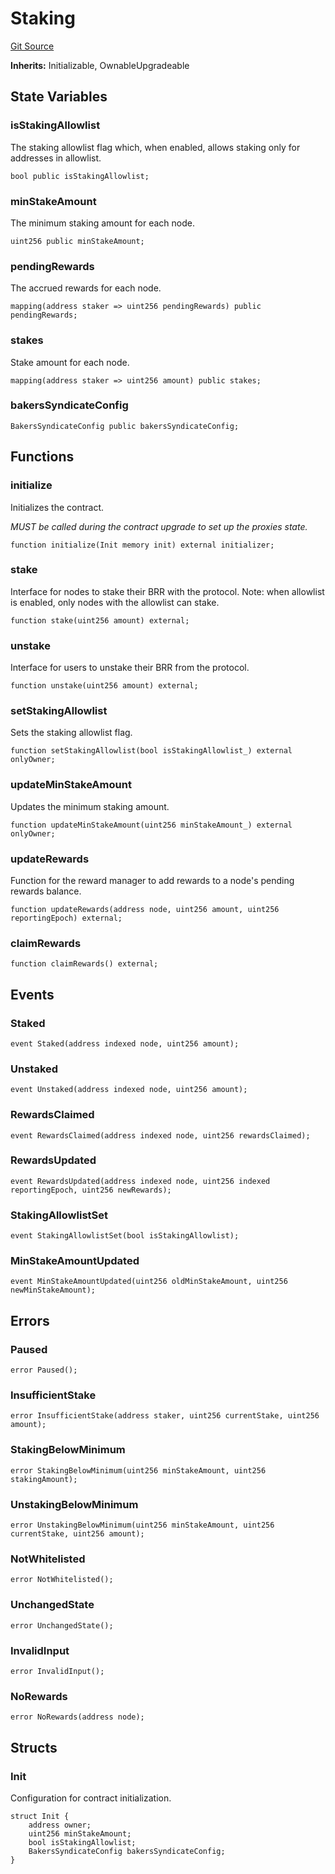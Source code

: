 # Staking

[Git Source](https://github.com/dwacfn/contracts/blob/67de895b15d7488b46908a69f0cb045943c5c770/src/Staking.sol)

**Inherits:** Initializable, OwnableUpgradeable

## State Variables

### isStakingAllowlist

The staking allowlist flag which, when enabled, allows staking only for addresses in allowlist.

```solidity
bool public isStakingAllowlist;
```

### minStakeAmount

The minimum staking amount for each node.

```solidity
uint256 public minStakeAmount;
```

### pendingRewards

The accrued rewards for each node.

```solidity
mapping(address staker => uint256 pendingRewards) public pendingRewards;
```

### stakes

Stake amount for each node.

```solidity
mapping(address staker => uint256 amount) public stakes;
```

### bakersSyndicateConfig

```solidity
BakersSyndicateConfig public bakersSyndicateConfig;
```

## Functions

### initialize

Initializes the contract.

_MUST be called during the contract upgrade to set up the proxies state._

```solidity
function initialize(Init memory init) external initializer;
```

### stake

Interface for nodes to stake their BRR with the protocol. Note: when allowlist is enabled, only nodes with the allowlist
can stake.

```solidity
function stake(uint256 amount) external;
```

### unstake

Interface for users to unstake their BRR from the protocol.

```solidity
function unstake(uint256 amount) external;
```

### setStakingAllowlist

Sets the staking allowlist flag.

```solidity
function setStakingAllowlist(bool isStakingAllowlist_) external onlyOwner;
```

### updateMinStakeAmount

Updates the minimum staking amount.

```solidity
function updateMinStakeAmount(uint256 minStakeAmount_) external onlyOwner;
```

### updateRewards

Function for the reward manager to add rewards to a node's pending rewards balance.

```solidity
function updateRewards(address node, uint256 amount, uint256 reportingEpoch) external;
```

### claimRewards

```solidity
function claimRewards() external;
```

## Events

### Staked

```solidity
event Staked(address indexed node, uint256 amount);
```

### Unstaked

```solidity
event Unstaked(address indexed node, uint256 amount);
```

### RewardsClaimed

```solidity
event RewardsClaimed(address indexed node, uint256 rewardsClaimed);
```

### RewardsUpdated

```solidity
event RewardsUpdated(address indexed node, uint256 indexed reportingEpoch, uint256 newRewards);
```

### StakingAllowlistSet

```solidity
event StakingAllowlistSet(bool isStakingAllowlist);
```

### MinStakeAmountUpdated

```solidity
event MinStakeAmountUpdated(uint256 oldMinStakeAmount, uint256 newMinStakeAmount);
```

## Errors

### Paused

```solidity
error Paused();
```

### InsufficientStake

```solidity
error InsufficientStake(address staker, uint256 currentStake, uint256 amount);
```

### StakingBelowMinimum

```solidity
error StakingBelowMinimum(uint256 minStakeAmount, uint256 stakingAmount);
```

### UnstakingBelowMinimum

```solidity
error UnstakingBelowMinimum(uint256 minStakeAmount, uint256 currentStake, uint256 amount);
```

### NotWhitelisted

```solidity
error NotWhitelisted();
```

### UnchangedState

```solidity
error UnchangedState();
```

### InvalidInput

```solidity
error InvalidInput();
```

### NoRewards

```solidity
error NoRewards(address node);
```

## Structs

### Init

Configuration for contract initialization.

```solidity
struct Init {
    address owner;
    uint256 minStakeAmount;
    bool isStakingAllowlist;
    BakersSyndicateConfig bakersSyndicateConfig;
}
```
